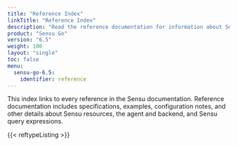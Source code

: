 ```yaml
---
title: "Reference Index"
linkTitle: "Reference Index"
description: "Read the reference documentation for information about Sensu resources, specifications, and example configurations."
product: "Sensu Go"
version: "6.5"
weight: 100
layout: "single"
toc: false
menu:
  sensu-go-6.5:
    identifier: reference
---
```


This index links to every reference in the Sensu documentation.
Reference documentation includes specifications, examples, configuration notes, and other details about Sensu resources, the agent and backend, and Sensu query expressions.

{{< reftypeListing >}}
